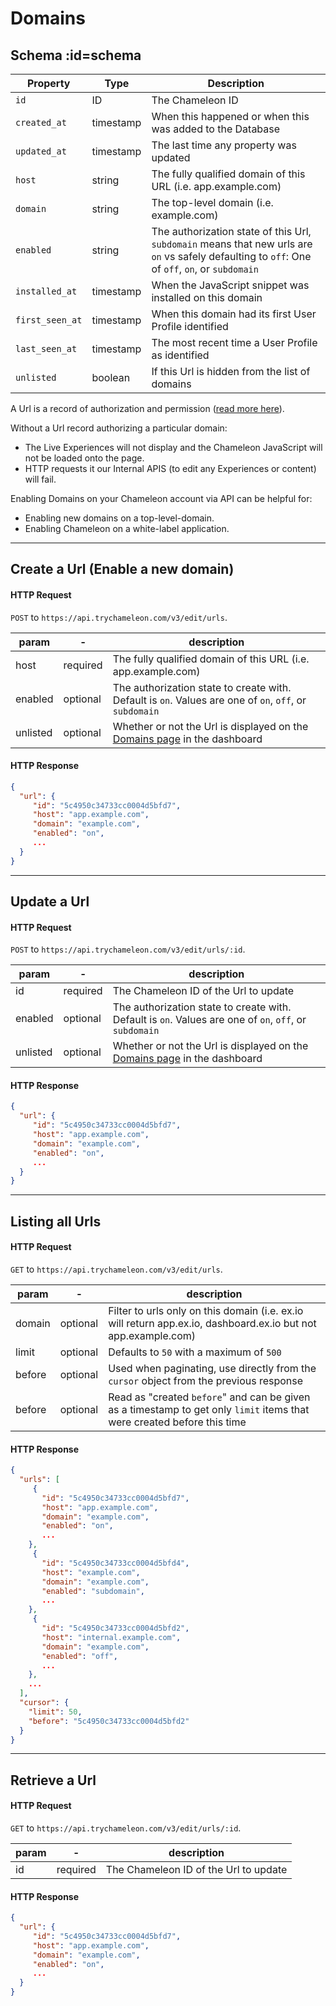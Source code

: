 # Domains

## Schema :id=schema

| Property | Type | Description |
| --- | --- | --- |
| `id` | ID | The Chameleon ID |
| `created_at` | timestamp | When this happened or when this was added to the Database |
| `updated_at` | timestamp | The last time any property was updated |
| `host` | string | The fully qualified domain of this URL (i.e. app.example.com) |
| `domain` | string | The top-level domain (i.e. example.com) |
| `enabled` | string | The authorization state of this Url, `subdomain` means that new urls are `on` vs safely defaulting to `off`: One of `off`, `on`, or `subdomain` |
| `installed_at` | timestamp | When the JavaScript snippet was installed on this domain |
| `first_seen_at` | timestamp | When this domain had its first User Profile identified |
| `last_seen_at` | timestamp | The most recent time a User Profile as identified |
| `unlisted` | boolean | If this Url is hidden from the list of domains |

A Url is a record of authorization and permission ([read more here](https://help.trychameleon.com/en/articles/1318033-managing-domains-and-subdomains)).

Without a Url record authorizing a particular domain:
 - The Live Experiences will not display and the Chameleon JavaScript will not be loaded onto the page.
 - HTTP requests it our Internal APIS (to edit any Experiences or content) will fail.

Enabling Domains on your Chameleon account via API can be helpful for: 

- Enabling new domains on a top-level-domain.
- Enabling Chameleon on a white-label application.

------


## Create a Url (Enable a new domain)

#### HTTP Request
`POST` to `https://api.trychameleon.com/v3/edit/urls`.

| param | - | description |
|---|---|---|
| host | required | The fully qualified domain of this URL (i.e. app.example.com) |
| enabled | optional | The authorization state to create with. Default is `on`. Values are one of `on`, `off`, or `subdomain` |
| unlisted | optional | Whether or not the Url is displayed on the [Domains page](https://app.trychameleon.com/settings/domains) in the dashboard |


#### HTTP Response

```json
{
  "url": {
     "id": "5c4950c34733cc0004d5bfd7",
     "host": "app.example.com",
     "domain": "example.com",
     "enabled": "on",
     ...
  }
}
```

-------

## Update a Url

#### HTTP Request
`POST` to `https://api.trychameleon.com/v3/edit/urls/:id`.

| param | - | description |
|---|---|---|
| id | required | The Chameleon ID of the Url to update|
| enabled | optional | The authorization state to create with. Default is `on`. Values are one of `on`, `off`, or `subdomain` |
| unlisted | optional | Whether or not the Url is displayed on the [Domains page](https://app.trychameleon.com/settings/domains) in the dashboard |


#### HTTP Response

```json
{
  "url": {
     "id": "5c4950c34733cc0004d5bfd7",
     "host": "app.example.com",
     "domain": "example.com",
     "enabled": "on",
     ...
  }
}
```

-------

## Listing all Urls

#### HTTP Request
`GET` to `https://api.trychameleon.com/v3/edit/urls`.

| param | - | description |
|---|---|---|
| domain | optional | Filter to urls only on this domain (i.e. ex.io will return app.ex.io, dashboard.ex.io but not app.example.com) |
| limit | optional | Defaults to `50` with a maximum of `500` |
| before | optional | Used when paginating, use directly from the `cursor` object from the previous response |
| before | optional | Read as "created `before`" and can be given as a timestamp to get only `limit` items that were created before this time |

#### HTTP Response

```json
{
  "urls": [
     {
       "id": "5c4950c34733cc0004d5bfd7",
       "host": "app.example.com",
       "domain": "example.com",
       "enabled": "on",
       ...
    },
     {
       "id": "5c4950c34733cc0004d5bfd4",
       "host": "example.com",
       "domain": "example.com",
       "enabled": "subdomain",
       ...
    },
     {
       "id": "5c4950c34733cc0004d5bfd2",
       "host": "internal.example.com",
       "domain": "example.com",
       "enabled": "off",
       ...
    },
    ...
  ],
  "cursor": {
    "limit": 50,
    "before": "5c4950c34733cc0004d5bfd2"
  }
}
```

-------


## Retrieve a Url

#### HTTP Request
`GET` to `https://api.trychameleon.com/v3/edit/urls/:id`.

| param | - | description |
|---|---|---|
| id | required | The Chameleon ID of the Url to update|


#### HTTP Response

```json
{
  "url": {
     "id": "5c4950c34733cc0004d5bfd7",
     "host": "app.example.com",
     "domain": "example.com",
     "enabled": "on",
     ...
  }
}
```


